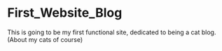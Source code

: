 # First_Website_Blog
This is going to be my first functional site, dedicated to being a cat blog. (About my cats of course)
